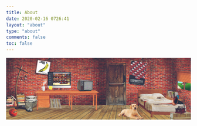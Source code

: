 ```yaml
---
title: About
date: 2020-02-16 0726:41
layout: "about"
type: "about"
comments: false
toc: false
---
```



![Don't Let Our Youth Go to Waste](../images/mybanner.jpg)